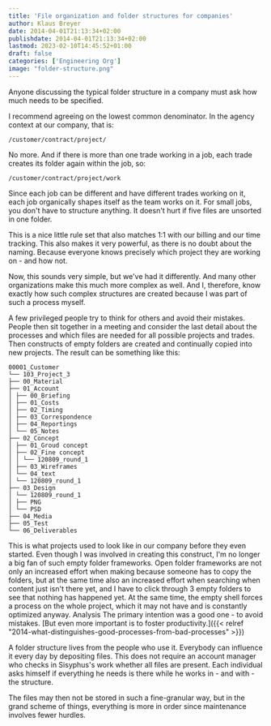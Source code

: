 ```yaml
---
title: 'File organization and folder structures for companies'
author: Klaus Breyer
date: 2014-04-01T21:13:34+02:00
publishdate: 2014-04-01T21:13:34+02:00
lastmod: 2023-02-10T14:45:52+01:00
draft: false
categories: ['Engineering Org']
image: "folder-structure.png"
---
```

Anyone discussing the typical folder structure in a company must ask how much needs to be specified.

I recommend agreeing on the lowest common denominator. In the agency context at our company, that is:

```text
/customer/contract/project/
```

No more. And if there is more than one trade working in a job, each trade creates its folder again within the job, so:

```text
/customer/contract/project/work
```

Since each job can be different and have different trades working on it, each job organically shapes itself as the team works on it. For small jobs, you don't have to structure anything. It doesn't hurt if five files are unsorted in one folder.

This is a nice little rule set that also matches 1:1 with our billing and our time tracking. This also makes it very powerful, as there is no doubt about the naming. Because everyone knows precisely which project they are working on - and how not.

Now, this sounds very simple, but we've had it differently. And many other organizations make this much more complex as well. And I, therefore, know exactly how such complex structures are created because I was part of such a process myself.

A few privileged people try to think for others and avoid their mistakes. People then sit together in a meeting and consider the last detail about the processes and which files are needed for all possible projects and trades. Then constructs of empty folders are created and continually copied into new projects. The result can be something like this:

```text
00001_Customer
└── 103_Project_3
├── 00_Material
├── 01_Account
│ ├── 00_Briefing
│ ├── 01_Costs
│ ├── 02_Timing
│ ├── 03_Correspondence
│ ├── 04_Reportings
│ └── 05_Notes
├── 02_Concept
│ ├── 01_Groud concept
│ ├── 02_Fine concept
│ │ └── 120809_round_1
│ ├── 03_Wireframes
│ └── 04_text
│ └── 120809_round_1
├── 03_Design
│ └── 120809_round_1
│ ├── PNG
│ └── PSD
├── 04_Media
├── 05_Test
└── 06_Deliverables
```

This is what projects used to look like in our company before they even started. Even though I was involved in creating this construct, I'm no longer a big fan of such empty folder frameworks. Open folder frameworks are not only an increased effort when making because someone has to copy the folders, but at the same time also an increased effort when searching when content just isn't there yet, and I have to click through 3 empty folders to see that nothing has happened yet. At the same time, the empty shell forces a process on the whole project, which it may not have and is constantly optimized anyway. Analysis The primary intention was a good one - to avoid mistakes. [But even more important is to foster productivity.]({{< relref "2014-what-distinguishes-good-processes-from-bad-processes" >}})

A folder structure lives from the people who use it. Everybody can influence it every day by depositing files. This does not require an account manager who checks in Sisyphus's work whether all files are present. Each individual asks himself if everything he needs is there while he works in - and with - the structure.

The files may then not be stored in such a fine-granular way, but in the grand scheme of things, everything is more in order since maintenance involves fewer hurdles.


